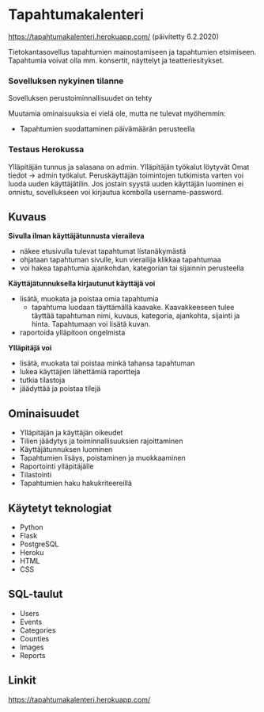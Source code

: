 # Tapahtumakalenteri

https://tapahtumakalenteri.herokuapp.com/ (päivitetty 6.2.2020)

Tietokantasovellus tapahtumien mainostamiseen ja tapahtumien etsimiseen. Tapahtumia voivat olla mm. konsertit, näyttelyt ja teatteriesitykset.

### Sovelluksen nykyinen tilanne 

Sovelluksen perustoiminnallisuudet on tehty

Muutamia ominaisuuksia ei vielä ole, mutta ne tulevat myöhemmin:
 - Tapahtumien suodattaminen päivämäärän perusteella
 
 ### Testaus Herokussa
    
Ylläpitäjän tunnus ja salasana on admin. Ylläpitäjän työkalut löytyvät Omat tiedot -> admin työkalut. Peruskäyttäjän toimintojen tutkimista varten voi luoda uuden käyttäjätilin. Jos jostain syystä uuden käyttäjän luominen ei onnistu, sovellukseen voi kirjautua kombolla username-password.

## Kuvaus
  
  **Sivulla ilman käyttäjätunnusta vieraileva**
  - näkee etusivulla tulevat tapahtumat listanäkymästä
  - ohjataan tapahtuman sivulle, kun vierailija klikkaa tapahtumaa
  - voi hakea tapahtumia ajankohdan, kategorian tai sijainnin perusteella
  
  **Käyttäjätunnuksella kirjautunut käyttäjä voi**
  - lisätä, muokata ja poistaa omia tapahtumia
    - tapahtuma luodaan täyttämällä kaavake. Kaavakkeeseen tulee täyttää tapahtuman nimi, kuvaus, kategoria, ajankohta, sijainti ja hinta. Tapahtumaan voi lisätä kuvan.
  - raportoida ylläpitoon ongelmista
  
  **Ylläpitäjä voi**
  - lisätä, muokata tai poistaa minkä tahansa tapahtuman
  - lukea käyttäjien lähettämiä raportteja
  - tutkia tilastoja
  - jäädyttää ja poistaa tilejä

## Ominaisuudet
  - Ylläpitäjän ja käyttäjän oikeudet
  - Tilien jäädytys ja toiminnallisuuksien rajoittaminen
  - Käyttäjätunnuksen luominen
  - Tapahtumien lisäys, poistaminen ja muokkaaminen
  - Raportointi ylläpitäjälle
  - Tilastointi
  - Tapahtumien haku hakukriteereillä

## Käytetyt teknologiat
* Python
* Flask
* PostgreSQL
* Heroku
* HTML
* CSS

## SQL-taulut
* Users
* Events
* Categories
* Counties
* Images
* Reports

## Linkit
https://tapahtumakalenteri.herokuapp.com/